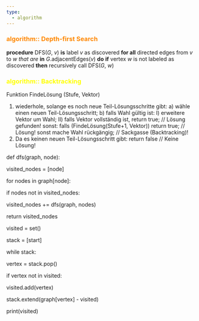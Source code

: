 ```yaml
---
type:
  - algorithm
---
```


### <span style="color:#ff8800"> algorithm:: Depth-first Search</span>
**procedure** DFS(_G_, _v_) **is**
    label _v_ as discovered
    **for all** directed edges from _v_ to _w that are_ **in** _G_.adjacentEdges(_v_) **do**
        **if** vertex _w_ is not labeled as discovered **then**
            recursively call DFS(_G_, _w_)


### <span style="color:#ffff00">algorithm:: Backtracking</span> 
Funktion FindeLösung (Stufe, Vektor)
  1. wiederhole, solange es noch neue Teil-Lösungsschritte gibt:
     a) wähle einen neuen Teil-Lösungsschritt;
     b) falls Wahl gültig ist:
               I) erweitere Vektor um Wahl;
              II) falls Vektor vollständig ist, return true; // Lösung gefunden!
        sonst:
                  falls (FindeLösung(Stufe+1, Vektor)) return true; // Lösung!
                  sonst mache Wahl rückgängig; // Sackgasse (Backtracking)!
  2. Da es keinen neuen Teil-Lösungsschritt gibt: return false // Keine Lösung!





def dfs(graph, node):

visited_nodes = [node]

for nodes in graph[node]:

if nodes not in visited_nodes:

visited_nodes += dfs(graph, nodes)

return visited_nodes


visited = set()

stack = [start]

  

while stack:

vertex = stack.pop()

if vertex not in visited:

visited.add(vertex)

stack.extend(graph[vertex] - visited)

print(visited)